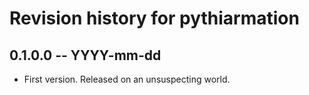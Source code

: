 # Revision history for pythiarmation

## 0.1.0.0 -- YYYY-mm-dd

* First version. Released on an unsuspecting world.

